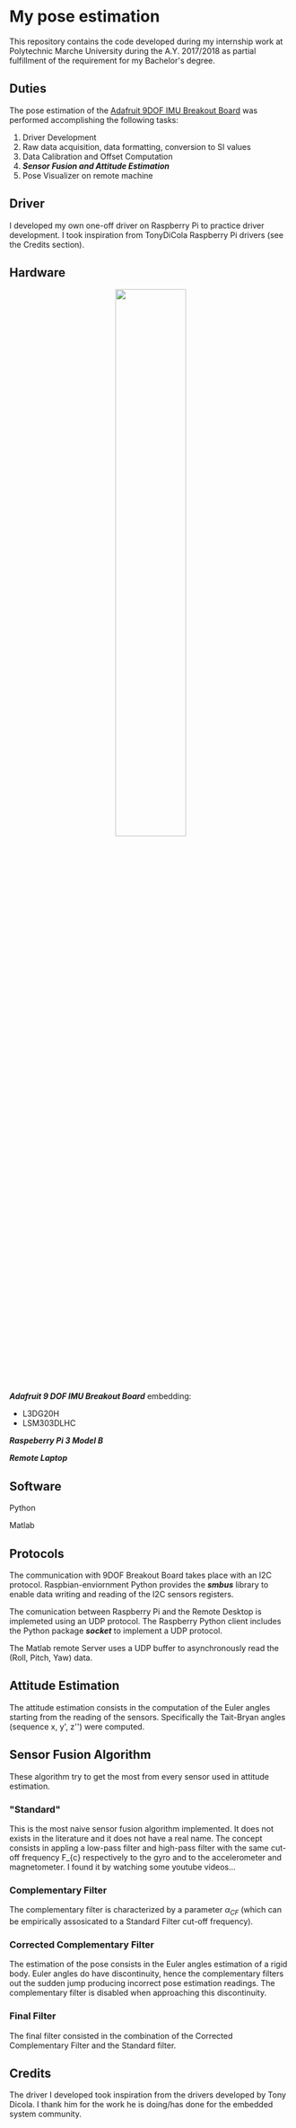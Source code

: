 # My pose estimation
This repository contains the code developed during my internship work at Polytechnic Marche University during the A.Y. 2017/2018 as partial fulfillment of the requirement for my Bachelor's degree.

## Duties

The pose estimation of the [Adafruit 9DOF IMU Breakout Board](https://www.adafruit.com/product/1714) was performed accomplishing the following tasks:

1. Driver Development
2. Raw data acquisition, data formatting, conversion to SI values
3. Data Calibration and Offset Computation
4. ***Sensor Fusion and Attitude Estimation***
5. Pose Visualizer on remote machine

## Driver

I developed my own one-off driver on Raspberry Pi to practice driver development. I took inspiration from TonyDiCola Raspberry Pi drivers (see the Credits section).

## Hardware



<p align="center">
<img src=https://github.com/Acefrrag/My-pose-estimation/assets/59066474/3c7604b6-5b6b-4e3d-9970-ad37e26bec53 width="50%">
</p>

***Adafruit 9 DOF IMU Breakout Board*** embedding:
* L3DG20H
* LSM303DLHC

***Raspeberry Pi 3 Model B***

***Remote Laptop***

## Software

Python

Matlab

## Protocols

The communication with 9DOF Breakout Board takes place with an I2C protocol. Raspbian-enviornment Python provides the ***smbus*** library to enable data writing and reading of the I2C sensors registers.

The comunication between Raspberry Pi and the Remote Desktop is implemeted using an UDP protocol. The Raspberry Python client includes the Python package ***socket*** to implement a UDP protocol.

The Matlab remote Server uses a UDP buffer to asynchronously read the (Roll, Pitch, Yaw) data.

## Attitude Estimation

The attitude estimation consists in the computation of the Euler angles starting from the reading of the sensors. Specifically the Tait-Bryan angles (sequence x, y', z'') were computed.

## Sensor Fusion Algorithm

These algorithm try to get the most from every sensor used in attitude estimation.

### "Standard"

This is the most naive sensor fusion algorithm implemented. It does not exists in the literature and it does not have a real name. The concept consists in appling a low-pass filter and high-pass filter with the same cut-off frequency F_{c} respectively to the gyro and to the accelerometer and magnetometer. I found it by watching some youtube videos...

### Complementary Filter

The complementary filter is characterized by a parameter $\alpha_{CF}$ (which can be empirically assosicated to a Standard Filter cut-off frequency).

### Corrected Complementary Filter

The estimation of the pose consists in the Euler angles estimation of a rigid body. Euler angles do have discontinuity, hence the complementary filters out the sudden jump producing incorrect pose estimation readings. The complementary filter is disabled when approaching this discontinuity.

### Final Filter

The final filter consisted in the combination of the Corrected Complementary Filter and the Standard filter.

## Credits

The driver I developed took inspiration from the drivers developed by Tony Dicola. I thank him for the work he is doing/has done for the embedded system community.




